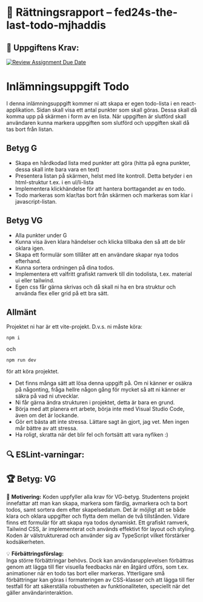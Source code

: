 # 📌 Rättningsrapport – fed24s-the-last-todo-mjhaddis

## 🎯 Uppgiftens Krav:
[![Review Assignment Due Date](https://classroom.github.com/assets/deadline-readme-button-22041afd0340ce965d47ae6ef1cefeee28c7c493a6346c4f15d667ab976d596c.svg)](https://classroom.github.com/a/VLovMVBC)
# Inlämningsuppgift Todo

I denna inlämningsuppgift kommer ni att skapa er egen todo-lista i en react-applikation.
Sidan skall visa ett antal punkter som skall göras. Dessa skall då komma upp på skärmen i form av en lista. När uppgiften är slutförd skall användaren kunna markera uppgiften som slutförd och uppgiften skall då tas bort från listan.

## Betyg G

- Skapa en hårdkodad lista med punkter att göra (hitta på egna punkter, dessa skall inte bara vara en text)
- Presentera listan på skärmen, helst med lite kontroll. Detta betyder i en html-struktur t.ex. i en ul/li-lista
- Implementera klickhändelse för att hantera borttagandet av en todo.
- Todo markeras som klar/tas bort från skärmen och markeras som klar i javascript-listan.

## Betyg VG

- Alla punkter under G
- Kunna visa även klara händelser och klicka tillbaka den så att de blir oklara igen.
- Skapa ett formulär som tillåter att en användare skapar nya todos efterhand.
- Kunna sortera ordningen på dina todos.
- Implementera ett valfritt grafiskt ramverk till din todolista, t.ex. material ui eller tailwind.
- Egen css får gärna skrivas och då skall ni ha en bra struktur och använda flex eller grid på ett bra sätt.

## Allmänt

Projektet ni har är ett vite-projekt. D.v.s. ni måste köra:

```shell
npm i
```

och

```shell
npm run dev 
```

för att köra projektet.

- Det finns många sätt att lösa denna uppgift på. Om ni känner er osäkra på någonting, fråga hellre någon gång för mycket så att ni känner er säkra på vad ni utvecklar.
- Ni får gärna ändra strukturen i projektet, detta är bara en grund.
- Börja med att planera ert arbete, börja inte med Visual Studio Code, även om det är lockande.
- Gör ert bästa att inte stressa. Lättare sagt än gjort, jag vet. Men ingen mår bättre av att stressa.
- Ha roligt, skratta när det blir fel och fortsätt att vara nyfiken :)


## 🔍 ESLint-varningar:


## 🏆 **Betyg: VG**
📌 **Motivering:** Koden uppfyller alla krav för VG-betyg. Studentens projekt innefattar att man kan skapa, markera som färdig, avmarkera och ta bort todos, samt sortera dem efter skapelsedatum. Det är möjligt att se både klara och oklara uppgifter och flytta dem mellan de två tillstånden. Vidare finns ett formulär för att skapa nya todos dynamiskt. Ett grafiskt ramverk, Tailwind CSS, är implementerat och används effektivt för layout och styling. Koden är välstrukturerad och använder sig av TypeScript vilket förstärker kodsäkerheten.

💡 **Förbättringsförslag:**  
Inga större förbättringar behövs. Dock kan användarupplevelsen förbättras genom att lägga till fler visuella feedbacks när en åtgärd utförs, som t.ex. animationer när en todo tas bort eller markeras. Ytterligare små förbättringar kan göras i formateringen av CSS-klasser och att lägga till fler testfall för att säkerställa robustheten av funktionaliteten, speciellt när det gäller användarinteraktion.